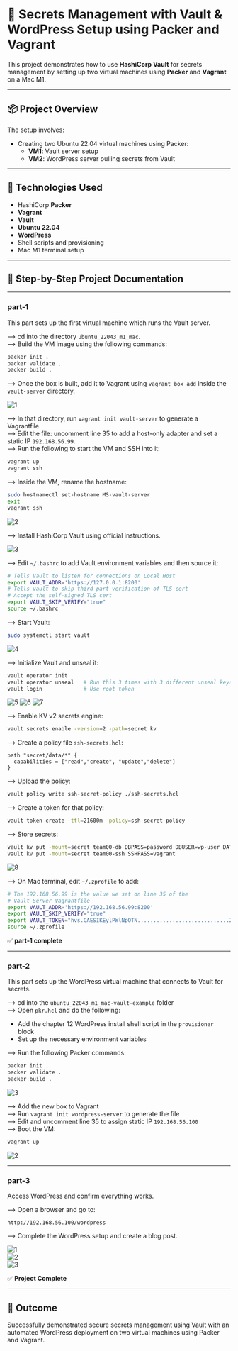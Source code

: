 # 🔐 Secrets Management with Vault & WordPress Setup using Packer and Vagrant

This project demonstrates how to use **HashiCorp Vault** for secrets management by setting up two virtual machines using **Packer** and **Vagrant** on a Mac M1.

---

## 📦 Project Overview

The setup involves:

- Creating two Ubuntu 22.04 virtual machines using Packer:
  - **VM1**: Vault server setup
  - **VM2**: WordPress server pulling secrets from Vault

---

## 🧱 Technologies Used

- HashiCorp **Packer**
- **Vagrant**
- **Vault**
- **Ubuntu 22.04**
- **WordPress**
- Shell scripts and provisioning
- Mac M1 terminal setup

---

## 📂 Step-by-Step Project Documentation

---

### part-1 

This part sets up the first virtual machine which runs the Vault server.

-->  cd into the directory `ubuntu_22043_m1_mac`.  
-->  Build the VM image using the following commands:  
```bash
packer init .
packer validate .
packer build .
```
-->  Once the box is built, add it to Vagrant using `vagrant box add` inside the `vault-server` directory.

![*1*](./Images/part1/1.png "1")

-->  In that directory, run `vagrant init vault-server` to generate a Vagrantfile.  
-->  Edit the file: uncomment line 35 to add a host-only adapter and set a static IP `192.168.56.99`.  
-->  Run the following to start the VM and SSH into it:
```bash
vagrant up
vagrant ssh
```
-->  Inside the VM, rename the hostname:
```bash
sudo hostnamectl set-hostname MS-vault-server
exit
vagrant ssh
```

![*2*](./Images/part1/2.png "2")

-->  Install HashiCorp Vault using official instructions.

![*3*](./Images/part1/3.png "3")

-->  Edit `~/.bashrc` to add Vault environment variables and then source it:
```bash
# Tells Vault to listen for connections on Local Host
export VAULT_ADDR='https://127.0.0.1:8200'
# Tells vault to skip third part verification of TLS cert
# Accept the self-signed TLS cert
export VAULT_SKIP_VERIFY="true"
source ~/.bashrc
```

-->  Start Vault:
```bash
sudo systemctl start vault
```

![*4*](./Images/part1/4.png "4")

-->  Initialize Vault and unseal it:
```bash
vault operator init
vault operator unseal   # Run this 3 times with 3 different unseal keys
vault login             # Use root token
```

![*5*](./Images/part1/5.png "5")
![*6*](./Images/part1/6.png "6")
![*7*](./Images/part1/7.png "7")

-->  Enable KV v2 secrets engine:
```bash
vault secrets enable -version=2 -path=secret kv
```

-->  Create a policy file `ssh-secrets.hcl`:
```hcl
path "secret/data/*" {
  capabilities = ["read","create", "update","delete"]
}
```

-->  Upload the policy:
```bash
vault policy write ssh-secret-policy ./ssh-secrets.hcl
```

-->  Create a token for that policy:
```bash
vault token create -ttl=21600m -policy=ssh-secret-policy
```

-->  Store secrets:
```bash
vault kv put -mount=secret team00-db DBPASS=password DBUSER=wp-user DATABASENAME=wp
vault kv put -mount=secret team00-ssh SSHPASS=vagrant
```

![*8*](./Images/part1/8.png "8")

-->  On Mac terminal, edit `~/.zprofile` to add:
```bash
# The 192.168.56.99 is the value we set on line 35 of the 
# Vault-Server Vagrantfile
export VAULT_ADDR='https://192.168.56.99:8200'
export VAULT_SKIP_VERIFY="true"
export VAULT_TOKEN="hvs.CAESIKEylPWlNpOTN.............................ZTRnMxY2"
source ~/.zprofile
```

✅ **part-1 complete**

---

### part-2 

This part sets up the WordPress virtual machine that connects to Vault for secrets.

-->  cd into the `ubuntu_22043_m1_mac-vault-example` folder  
-->  Open `pkr.hcl` and do the following:
- Add the chapter 12 WordPress install shell script in the `provisioner` block
- Set up the necessary environment variables  

-->  Run the following Packer commands:
```bash
packer init .
packer validate .
packer build .
```

![*3*](./Images/part2/3.png "3")

-->  Add the new box to Vagrant  
-->  Run `vagrant init wordpress-server` to generate the file  
-->  Edit and uncomment line 35 to assign static IP `192.168.56.100`  
-->  Boot the VM:
```bash
vagrant up
```

![*2*](./Images/part2/2.png "2")

---

### part-3 

Access WordPress and confirm everything works.

-->  Open a browser and go to:  
```
http://192.168.56.100/wordpress
```

-->  Complete the WordPress setup and create a blog post.

![*1*](./Images/part3/1.png "1")  
![*2*](./Images/part3/2.png "2")  
![*3*](./Images/part3/3.png "3")

✅ **Project Complete**

---

## 🚀 Outcome

Successfully demonstrated secure secrets management using Vault with an automated WordPress deployment on two virtual machines using Packer and Vagrant.
